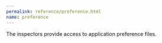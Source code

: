 ```yaml
---
permalink: reference/preference.html
name: preference
---
```


The <preference> inspectors provide access to application preference files.